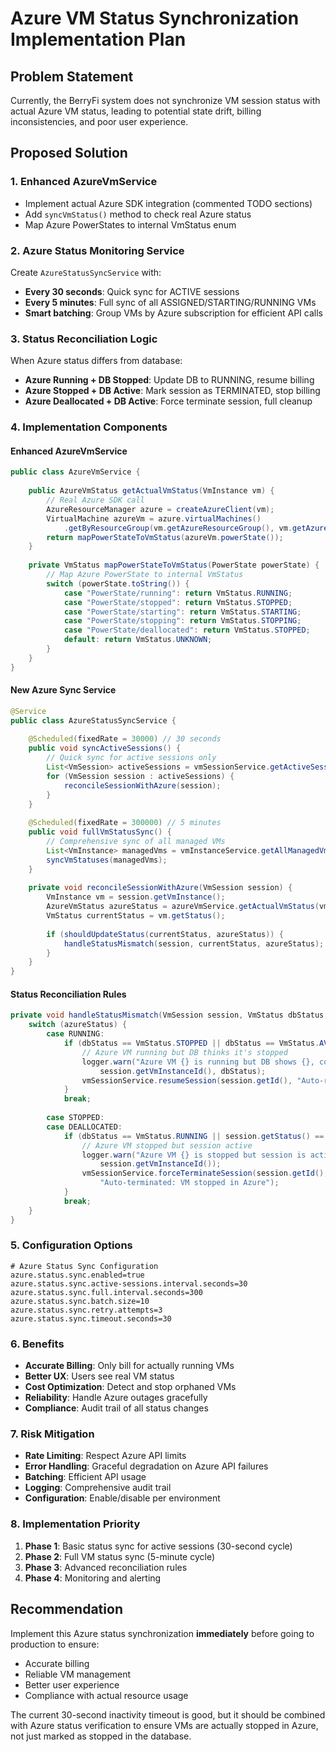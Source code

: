 # Azure VM Status Synchronization Implementation Plan

## Problem Statement
Currently, the BerryFi system does not synchronize VM session status with actual Azure VM status, leading to potential state drift, billing inconsistencies, and poor user experience.

## Proposed Solution

### 1. Enhanced AzureVmService
- Implement actual Azure SDK integration (commented TODO sections)
- Add `syncVmStatus()` method to check real Azure status
- Map Azure PowerStates to internal VmStatus enum

### 2. Azure Status Monitoring Service
Create `AzureStatusSyncService` with:
- **Every 30 seconds**: Quick sync for ACTIVE sessions
- **Every 5 minutes**: Full sync of all ASSIGNED/STARTING/RUNNING VMs
- **Smart batching**: Group VMs by Azure subscription for efficient API calls

### 3. Status Reconciliation Logic
When Azure status differs from database:
- **Azure Running + DB Stopped**: Update DB to RUNNING, resume billing
- **Azure Stopped + DB Active**: Mark session as TERMINATED, stop billing
- **Azure Deallocated + DB Active**: Force terminate session, full cleanup

### 4. Implementation Components

#### Enhanced AzureVmService
```java
public class AzureVmService {
    
    public AzureVmStatus getActualVmStatus(VmInstance vm) {
        // Real Azure SDK call
        AzureResourceManager azure = createAzureClient(vm);
        VirtualMachine azureVm = azure.virtualMachines()
            .getByResourceGroup(vm.getAzureResourceGroup(), vm.getAzureResourceId());
        return mapPowerStateToVmStatus(azureVm.powerState());
    }
    
    private VmStatus mapPowerStateToVmStatus(PowerState powerState) {
        // Map Azure PowerState to internal VmStatus
        switch (powerState.toString()) {
            case "PowerState/running": return VmStatus.RUNNING;
            case "PowerState/stopped": return VmStatus.STOPPED;
            case "PowerState/starting": return VmStatus.STARTING;
            case "PowerState/stopping": return VmStatus.STOPPING;
            case "PowerState/deallocated": return VmStatus.STOPPED;
            default: return VmStatus.UNKNOWN;
        }
    }
}
```

#### New Azure Sync Service
```java
@Service
public class AzureStatusSyncService {
    
    @Scheduled(fixedRate = 30000) // 30 seconds
    public void syncActiveSessions() {
        // Quick sync for active sessions only
        List<VmSession> activeSessions = vmSessionService.getActiveSessions();
        for (VmSession session : activeSessions) {
            reconcileSessionWithAzure(session);
        }
    }
    
    @Scheduled(fixedRate = 300000) // 5 minutes  
    public void fullVmStatusSync() {
        // Comprehensive sync of all managed VMs
        List<VmInstance> managedVms = vmInstanceService.getAllManagedVms();
        syncVmStatuses(managedVms);
    }
    
    private void reconcileSessionWithAzure(VmSession session) {
        VmInstance vm = session.getVmInstance();
        AzureVmStatus azureStatus = azureVmService.getActualVmStatus(vm);
        VmStatus currentStatus = vm.getStatus();
        
        if (shouldUpdateStatus(currentStatus, azureStatus)) {
            handleStatusMismatch(session, currentStatus, azureStatus);
        }
    }
}
```

#### Status Reconciliation Rules
```java
private void handleStatusMismatch(VmSession session, VmStatus dbStatus, AzureVmStatus azureStatus) {
    switch (azureStatus) {
        case RUNNING:
            if (dbStatus == VmStatus.STOPPED || dbStatus == VmStatus.AVAILABLE) {
                // Azure VM running but DB thinks it's stopped
                logger.warn("Azure VM {} is running but DB shows {}, correcting status", 
                    session.getVmInstanceId(), dbStatus);
                vmSessionService.resumeSession(session.getId(), "Auto-resumed: VM found running in Azure");
            }
            break;
            
        case STOPPED:
        case DEALLOCATED:
            if (dbStatus == VmStatus.RUNNING || session.getStatus() == SessionStatus.ACTIVE) {
                // Azure VM stopped but session active
                logger.warn("Azure VM {} is stopped but session is active, terminating session", 
                    session.getVmInstanceId());
                vmSessionService.forceTerminateSession(session.getId(), 
                    "Auto-terminated: VM stopped in Azure");
            }
            break;
    }
}
```

### 5. Configuration Options
```properties
# Azure Status Sync Configuration
azure.status.sync.enabled=true
azure.status.sync.active-sessions.interval.seconds=30
azure.status.sync.full.interval.seconds=300
azure.status.sync.batch.size=10
azure.status.sync.retry.attempts=3
azure.status.sync.timeout.seconds=30
```

### 6. Benefits
- **Accurate Billing**: Only bill for actually running VMs
- **Better UX**: Users see real VM status
- **Cost Optimization**: Detect and stop orphaned VMs
- **Reliability**: Handle Azure outages gracefully
- **Compliance**: Audit trail of all status changes

### 7. Risk Mitigation
- **Rate Limiting**: Respect Azure API limits
- **Error Handling**: Graceful degradation on Azure API failures  
- **Batching**: Efficient API usage
- **Logging**: Comprehensive audit trail
- **Configuration**: Enable/disable per environment

### 8. Implementation Priority
1. **Phase 1**: Basic status sync for active sessions (30-second cycle)
2. **Phase 2**: Full VM status sync (5-minute cycle) 
3. **Phase 3**: Advanced reconciliation rules
4. **Phase 4**: Monitoring and alerting

## Recommendation
Implement this Azure status synchronization **immediately** before going to production to ensure:
- Accurate billing
- Reliable VM management
- Better user experience
- Compliance with actual resource usage

The current 30-second inactivity timeout is good, but it should be combined with Azure status verification to ensure VMs are actually stopped in Azure, not just marked as stopped in the database.
